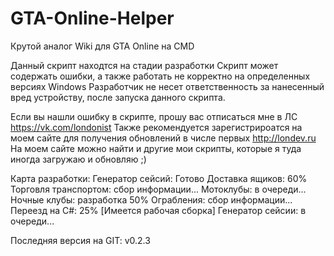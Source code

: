 # GTA-Online-Helper
Крутой аналог Wiki для GTA Online на CMD

Данный скрипт находтся на стадии разработки
Скрипт может содержать ошибки, а также работать не корректно на определенных версиях Windows
Разработчик не несет ответственность за нанесенный вред устройству, после запуска данного скрипта.

Если вы нашли ошибку в скрипте, прошу вас отписаться мне в ЛС https://vk.com/londonist
Также рекомендуется зарегистрироатся на моем сайте для получения обновлений в числе первых http://londev.ru
На моем сайте можно найти и другие мои скрипты, которые я туда иногда загружаю и обновляю ;)

Карта разработки:
Генератор сейсий: Готово
Доставка ящиков: 60%
Торговля транспортом: сбор информации...
Мотоклубы: в очереди...
Ночные клубы: разработка 50%
Ограбления: сбор информации...
Переезд на C#: 25% [Имеется рабочая сборка]
Генератор сейсии: в очереди...

Последняя версия на GIT: v0.2.3
